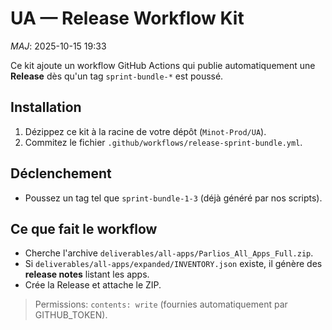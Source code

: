 # UA — Release Workflow Kit
_MAJ_: 2025-10-15 19:33

Ce kit ajoute un workflow GitHub Actions qui publie automatiquement une **Release** dès qu'un tag `sprint-bundle-*` est poussé.

## Installation
1. Dézippez ce kit à la racine de votre dépôt (`Minot-Prod/UA`).
2. Commitez le fichier `.github/workflows/release-sprint-bundle.yml`.

## Déclenchement
- Poussez un tag tel que `sprint-bundle-1-3` (déjà généré par nos scripts).

## Ce que fait le workflow
- Cherche l'archive `deliverables/all-apps/Parlios_All_Apps_Full.zip`.
- Si `deliverables/all-apps/expanded/INVENTORY.json` existe, il génère des **release notes** listant les apps.
- Crée la Release et attache le ZIP.

> Permissions: `contents: write` (fournies automatiquement par GITHUB_TOKEN).

